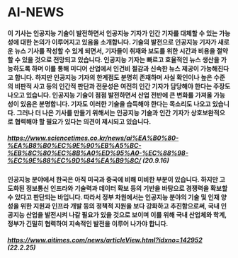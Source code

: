 # AI-NEWS


#### 이 기사는 인공지능 기술이 발전하면서 인공지능 기자가 인간 기자를 대체할 수 있는 가능성에 대한 논의가 이루어지고 있음을 소개합니다. 기술의 발전으로 인공지능 기자가 새로운 뉴스 기사를 작성할 수 있게 되면서, 기자들이 취재와 보도를 위한 시간과 비용을 절약할 수 있을 것으로 전망되고 있습니다. 인공지능 기자는 빠르고 효율적인 뉴스 생산을 가능하도록 하며 이를 통해 미디어 산업에서 인건비 절감과 신속한 뉴스 제공이 가능해진다고 합니다. 하지만 인공지능 기자의 한계점도 분명히 존재하며 사실 확인이나 높은 수준의 비판적 사고 등의 인간적 판단과 전문성은 여전히 인간 기자가 담당해야 한다는 주장도 나오고 있습니다. 인공지능 기술이 점점 발전하면서 산업 전반에 큰 변화를 가져올 가능성이 있음은 분명합니다. 기자도 이러한 기술을 습득해야 한다는 목소리도 나오고 있습니다. 그러나 더 나은 기사를 만들기 위해서는 인공지능 기술과 인간 기자가 상호보완적으로 협력해야 할 필요가 있다는 의견이 제시되고 있습니다.

##### https://www.sciencetimes.co.kr/news/ai%EA%B0%80-%EA%B8%B0%EC%9E%90%EB%A5%BC-%EB%8C%80%EC%8B%A0%ED%95%A0-%EC%88%98-%EC%9E%88%EC%9D%84%EA%B9%8C/   (20.9.16)

#### 인공지능 분야에서 한국은 아직 미국과 중국에 비해 미비한 부분이 있습니다. 하지만 고도화된 정보통신 인프라와 기술력과 데이터 확보 등의 기반을 바탕으로 경쟁력을 확보할 수 있다고 판단되는 바입니다. 따라서 정부 차원에서는 인공지능 분야의 기술 및 인재 양성을 위한 지원과 인프라 개발 등의 정책적 지원을 보다 강화하고 추진함으로써, 국내 인공지능 산업을 발전시켜 나갈 필요가 있을 것으로 보이며 이를 위해 국내 산업체와 학계, 정부가 긴밀히 협력하여 지속적인 발전을 이루어 나가야 합니다.

##### https://www.aitimes.com/news/articleView.html?idxno=142952    (22.2.25)




